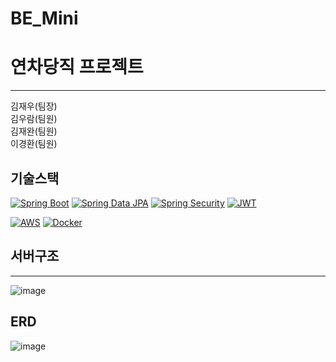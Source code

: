 # BE_Mini
<h1>연차당직 프로젝트</h1>




<hr>
<div>김재우(팀장)</div>
<div>김우람(팀원)</div>
<div>김재완(팀원)</div>
<div>이경환(팀원)</div>

<h2>기술스택</h2>

[![Spring Boot](https://img.shields.io/badge/Spring%20Boot-Framework-brightgreen.svg)](https://spring.io/projects/spring-boot)
[![Spring Data JPA](https://img.shields.io/badge/Spring%20Data%20JPA-ORM-yellow.svg)](https://spring.io/projects/spring-data-jpa)
[![Spring Security](https://img.shields.io/badge/Spring%20Security-Security-blue.svg)](https://spring.io/projects/spring-security)
[![JWT](https://img.shields.io/badge/JWT-Authentication-orange.svg)](https://jwt.io/)

[![AWS](https://img.shields.io/badge/AWS-Cloud-orange.svg)](https://aws.amazon.com/)
[![Docker](https://img.shields.io/badge/Docker-Container-blue.svg)](https://www.docker.com/)


<h2>서버구조</h2>
<hr>

![image](https://github.com/Kdt4-Miniproject/BE_Mini/assets/79129475/556ad1a4-8b72-48ad-a9d6-0396064cae60)


<h2>ERD</h2>

![image](https://github.com/Kdt4-Miniproject/BE_Mini/assets/79129475/f4e54793-8286-4b80-96b4-13d84e1e572d)









